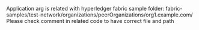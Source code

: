 Application arg is related with hyperledger fabric sample folder: fabric-samples/test-network/organizations/peerOrganizations/org1.example.com/
Please check comment in related code to have correct file and path
